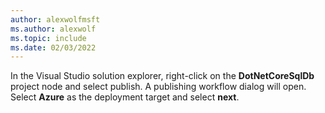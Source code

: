 ```yaml
---
author: alexwolfmsft
ms.author: alexwolf
ms.topic: include
ms.date: 02/03/2022
---
```


In the Visual Studio solution explorer, right-click on the **DotNetCoreSqlDb** project node and select publish. A publishing workflow dialog will open. Select **Azure** as the deployment target and select **next**.